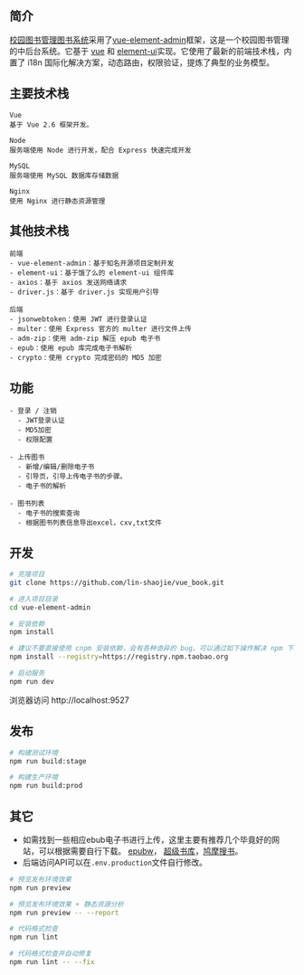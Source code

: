 
## 简介
[校园图书管理图书系统](https://book.poetrycode.top/)采用了[vue-element-admin](https://panjiachen.github.io/vue-element-admin)框架，这是一个校园图书管理的中后台系统。它基于 [vue](https://github.com/vuejs/vue) 和 [element-ui](https://github.com/ElemeFE/element)实现。它使用了最新的前端技术栈，内置了 i18n 国际化解决方案，动态路由，权限验证，提炼了典型的业务模型。

## 主要技术栈

```
Vue
基于 Vue 2.6 框架开发。

Node
服务端使用 Node 进行开发，配合 Express 快速完成开发

MySQL
服务端使用 MySQL 数据库存储数据

Nginx
使用 Nginx 进行静态资源管理
```

## 其他技术栈

```
前端
- vue-element-admin：基于知名开源项目定制开发
- element-ui：基于饿了么的 element-ui 组件库
- axios：基于 axios 发送网络请求
- driver.js：基于 driver.js 实现用户引导

后端
- jsonwebtoken：使用 JWT 进行登录认证
- multer：使用 Express 官方的 multer 进行文件上传
- adm-zip：使用 adm-zip 解压 epub 电子书
- epub：使用 epub 库完成电子书解析
- crypto：使用 crypto 完成密码的 MD5 加密

```
## 功能

```
- 登录 / 注销
  - JWT登录认证
  - MD5加密
  - 权限配置

- 上传图书
  - 新增/编辑/删除电子书
  - 引导页，引导上传电子书的步骤。
  - 电子书的解析

- 图书列表
  - 电子书的搜索查询
  - 根据图书列表信息导出excel，cxv,txt文件

```

## 开发

```bash
# 克隆项目
git clone https://github.com/lin-shaojie/vue_book.git

# 进入项目目录
cd vue-element-admin

# 安装依赖
npm install

# 建议不要直接使用 cnpm 安装依赖，会有各种诡异的 bug。可以通过如下操作解决 npm 下载速度慢的问题
npm install --registry=https://registry.npm.taobao.org

# 启动服务
npm run dev
```


浏览器访问 http://localhost:9527

## 发布

```bash
# 构建测试环境
npm run build:stage

# 构建生产环境
npm run build:prod
```

## 其它

- 如需找到一些相应ebub电子书进行上传，这里主要有推荐几个毕竟好的网站，可以根据需要自行下载。
[epubw](https://epubw.com/)， [超级书库](https://shuayouxi.cn/)，[鸠摩搜书](https://www.jiumodiary.com/)。
- 后端访问API可以在`.env.production`文件自行修改。

```bash
# 预览发布环境效果
npm run preview

# 预览发布环境效果 + 静态资源分析
npm run preview -- --report

# 代码格式检查
npm run lint

# 代码格式检查并自动修复
npm run lint -- --fix
```
